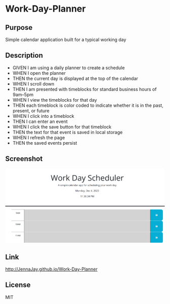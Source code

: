 # Work-Day-Planner

## Purpose
Simple calendar application built for a typical working day

## Description
* GIVEN I am using a daily planner to create a schedule
* WHEN I open the planner
* THEN the current day is displayed at the top of the calendar
* WHEN I scroll down
* THEN I am presented with timeblocks for standard business hours of 9am&ndash;5pm
* WHEN I view the timeblocks for that day
* THEN each timeblock is color coded to indicate whether it is in the past, present, or future
* WHEN I click into a timeblock
* THEN I can enter an event
* WHEN I click the save button for that timeblock
* THEN the text for that event is saved in local storage
* WHEN I refresh the page
* THEN the saved events persist

## Screenshot
![Alt text](image.png)

## Link
http://JennaJay.github.io/Work-Day-Planner

## License
MIT